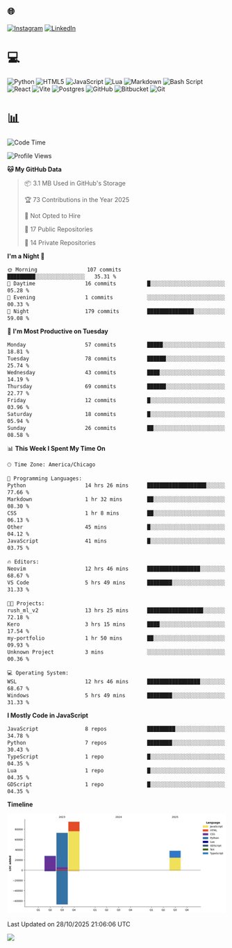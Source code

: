 ## 🌐 
[![Instagram](https://img.shields.io/badge/Instagram-%23E4405F.svg?logo=Instagram&logoColor=white)](https://instagram.com/@francoxdup) [![LinkedIn](https://img.shields.io/badge/LinkedIn-%230077B5.svg?logo=linkedin&logoColor=white)](https://linkedin.com/in/franco-du-plessis-3496a6247) 

# 💻 
 ![Python](https://img.shields.io/badge/python-3670A0?style=for-the-badge&logo=python&logoColor=ffdd54) ![HTML5](https://img.shields.io/badge/html5-%23E34F26.svg?style=for-the-badge&logo=html5&logoColor=white) ![JavaScript](https://img.shields.io/badge/javascript-%23323330.svg?style=for-the-badge&logo=javascript&logoColor=%23F7DF1E) ![Lua](https://img.shields.io/badge/lua-%232C2D72.svg?style=for-the-badge&logo=lua&logoColor=white) ![Markdown](https://img.shields.io/badge/markdown-%23000000.svg?style=for-the-badge&logo=markdown&logoColor=white)  ![Bash Script](https://img.shields.io/badge/bash_script-%23121011.svg?style=for-the-badge&logo=gnu-bash&logoColor=white) ![React](https://img.shields.io/badge/react-%2320232a.svg?style=for-the-badge&logo=react&logoColor=%2361DAFB) ![Vite](https://img.shields.io/badge/vite-%23646CFF.svg?style=for-the-badge&logo=vite&logoColor=white) ![Postgres](https://img.shields.io/badge/postgres-%23316192.svg?style=for-the-badge&logo=postgresql&logoColor=white) ![GitHub](https://img.shields.io/badge/github-%23121011.svg?style=for-the-badge&logo=github&logoColor=white) ![Bitbucket](https://img.shields.io/badge/bitbucket-%230047B3.svg?style=for-the-badge&logo=bitbucket&logoColor=white) ![Git](https://img.shields.io/badge/git-%23F05033.svg?style=for-the-badge&logo=git&logoColor=white)
 
# 📊
<!--START_SECTION:waka-->
![Code Time](http://img.shields.io/badge/Code%20Time-768%20hrs%202%20mins-blue)

![Profile Views](http://img.shields.io/badge/Profile%20Views-0-blue)

**🐱 My GitHub Data** 

> 📦 3.1 MB Used in GitHub's Storage 
 > 
> 🏆 73 Contributions in the Year 2025
 > 
> 🚫 Not Opted to Hire
 > 
> 📜 17 Public Repositories 
 > 
> 🔑 14 Private Repositories 
 > 
**I'm a Night 🦉** 

```text
🌞 Morning                107 commits         █████████░░░░░░░░░░░░░░░░   35.31 % 
🌆 Daytime                16 commits          █░░░░░░░░░░░░░░░░░░░░░░░░   05.28 % 
🌃 Evening                1 commits           ░░░░░░░░░░░░░░░░░░░░░░░░░   00.33 % 
🌙 Night                  179 commits         ███████████████░░░░░░░░░░   59.08 % 
```
📅 **I'm Most Productive on Tuesday** 

```text
Monday                   57 commits          █████░░░░░░░░░░░░░░░░░░░░   18.81 % 
Tuesday                  78 commits          ██████░░░░░░░░░░░░░░░░░░░   25.74 % 
Wednesday                43 commits          ████░░░░░░░░░░░░░░░░░░░░░   14.19 % 
Thursday                 69 commits          ██████░░░░░░░░░░░░░░░░░░░   22.77 % 
Friday                   12 commits          █░░░░░░░░░░░░░░░░░░░░░░░░   03.96 % 
Saturday                 18 commits          █░░░░░░░░░░░░░░░░░░░░░░░░   05.94 % 
Sunday                   26 commits          ██░░░░░░░░░░░░░░░░░░░░░░░   08.58 % 
```


📊 **This Week I Spent My Time On** 

```text
🕑︎ Time Zone: America/Chicago

💬 Programming Languages: 
Python                   14 hrs 26 mins      ███████████████████░░░░░░   77.66 % 
Markdown                 1 hr 32 mins        ██░░░░░░░░░░░░░░░░░░░░░░░   08.30 % 
CSS                      1 hr 8 mins         ██░░░░░░░░░░░░░░░░░░░░░░░   06.13 % 
Other                    45 mins             █░░░░░░░░░░░░░░░░░░░░░░░░   04.12 % 
JavaScript               41 mins             █░░░░░░░░░░░░░░░░░░░░░░░░   03.75 % 

🔥 Editors: 
Neovim                   12 hrs 46 mins      █████████████████░░░░░░░░   68.67 % 
VS Code                  5 hrs 49 mins       ████████░░░░░░░░░░░░░░░░░   31.33 % 

🐱‍💻 Projects: 
rush_ml_v2               13 hrs 25 mins      ██████████████████░░░░░░░   72.18 % 
Kero                     3 hrs 15 mins       ████░░░░░░░░░░░░░░░░░░░░░   17.54 % 
my-portfolio             1 hr 50 mins        ██░░░░░░░░░░░░░░░░░░░░░░░   09.93 % 
Unknown Project          3 mins              ░░░░░░░░░░░░░░░░░░░░░░░░░   00.36 % 

💻 Operating System: 
WSL                      12 hrs 46 mins      █████████████████░░░░░░░░   68.67 % 
Windows                  5 hrs 49 mins       ████████░░░░░░░░░░░░░░░░░   31.33 % 
```

**I Mostly Code in JavaScript** 

```text
JavaScript               8 repos             █████████░░░░░░░░░░░░░░░░   34.78 % 
Python                   7 repos             ████████░░░░░░░░░░░░░░░░░   30.43 % 
TypeScript               1 repo              █░░░░░░░░░░░░░░░░░░░░░░░░   04.35 % 
Lua                      1 repo              █░░░░░░░░░░░░░░░░░░░░░░░░   04.35 % 
GDScript                 1 repo              █░░░░░░░░░░░░░░░░░░░░░░░░   04.35 % 
```



**Timeline**

![Lines of Code chart](https://raw.githubusercontent.com/Franky-Dee/Franky-Dee/main/assets/bar_graph.png)


 Last Updated on 28/10/2025 21:06:06 UTC
<!--END_SECTION:waka-->

![](https://quotes-github-readme.vercel.app/api?type=horizontal&theme=dark)

